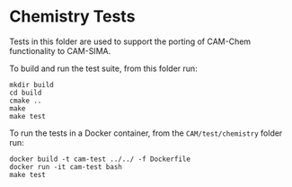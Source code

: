 Chemistry Tests
===============

Tests in this folder are used to support the porting of CAM-Chem functionality to CAM-SIMA.

To build and run the test suite, from this folder run:

```
mkdir build
cd build
cmake ..
make
make test
```

To run the tests in a Docker container, from the `CAM/test/chemistry` folder run:

```
docker build -t cam-test ../../ -f Dockerfile
docker run -it cam-test bash
make test
```